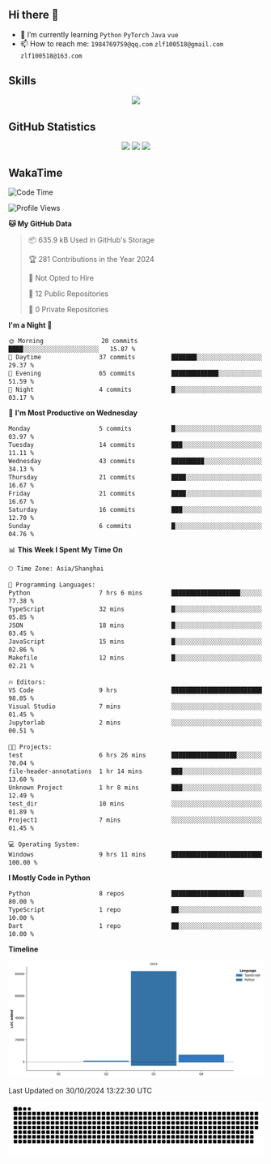 ## Hi there 👋

- 🌱 I’m currently learning `Python` `PyTorch` `Java` `vue`
- 📫 How to reach me: `1984769759@qq.com` `zlf100518@gmail.com` `zlf100518@163.com`

## Skills
<div align="center"> <img src="https://skillicons.dev/icons?i=python,linux,git,github,html,css,js" /> </div>

## GitHub Statistics

<div align="center">
  <img src="https://github-readme-stats.vercel.app/api?username=CloudSwordSage&show_icons=true&theme=tokyonight" />
  <img src="https://github-readme-stats.vercel.app/api/top-langs/?username=CloudSwordSage&show_icons=true&theme=tokyonight" />
  <img src="https://github-readme-activity-graph.vercel.app/graph?username=CloudSwordSage&theme=xcode" />
</div>

## WakaTime

<!--START_SECTION:waka-->
![Code Time](http://img.shields.io/badge/Code%20Time-188%20hrs%2042%20mins-blue)

![Profile Views](http://img.shields.io/badge/Profile%20Views-0-blue)

**🐱 My GitHub Data** 

> 📦 635.9 kB Used in GitHub's Storage 
 > 
> 🏆 281 Contributions in the Year 2024
 > 
> 🚫 Not Opted to Hire
 > 
> 📜 12 Public Repositories 
 > 
> 🔑 0 Private Repositories 
 > 
**I'm a Night 🦉** 

```text
🌞 Morning                20 commits          ████░░░░░░░░░░░░░░░░░░░░░   15.87 % 
🌆 Daytime                37 commits          ███████░░░░░░░░░░░░░░░░░░   29.37 % 
🌃 Evening                65 commits          █████████████░░░░░░░░░░░░   51.59 % 
🌙 Night                  4 commits           █░░░░░░░░░░░░░░░░░░░░░░░░   03.17 % 
```
📅 **I'm Most Productive on Wednesday** 

```text
Monday                   5 commits           █░░░░░░░░░░░░░░░░░░░░░░░░   03.97 % 
Tuesday                  14 commits          ███░░░░░░░░░░░░░░░░░░░░░░   11.11 % 
Wednesday                43 commits          █████████░░░░░░░░░░░░░░░░   34.13 % 
Thursday                 21 commits          ████░░░░░░░░░░░░░░░░░░░░░   16.67 % 
Friday                   21 commits          ████░░░░░░░░░░░░░░░░░░░░░   16.67 % 
Saturday                 16 commits          ███░░░░░░░░░░░░░░░░░░░░░░   12.70 % 
Sunday                   6 commits           █░░░░░░░░░░░░░░░░░░░░░░░░   04.76 % 
```


📊 **This Week I Spent My Time On** 

```text
🕑︎ Time Zone: Asia/Shanghai

💬 Programming Languages: 
Python                   7 hrs 6 mins        ███████████████████░░░░░░   77.38 % 
TypeScript               32 mins             █░░░░░░░░░░░░░░░░░░░░░░░░   05.85 % 
JSON                     18 mins             █░░░░░░░░░░░░░░░░░░░░░░░░   03.45 % 
JavaScript               15 mins             █░░░░░░░░░░░░░░░░░░░░░░░░   02.86 % 
Makefile                 12 mins             █░░░░░░░░░░░░░░░░░░░░░░░░   02.21 % 

🔥 Editors: 
VS Code                  9 hrs               █████████████████████████   98.05 % 
Visual Studio            7 mins              ░░░░░░░░░░░░░░░░░░░░░░░░░   01.45 % 
Jupyterlab               2 mins              ░░░░░░░░░░░░░░░░░░░░░░░░░   00.51 % 

🐱‍💻 Projects: 
test                     6 hrs 26 mins       ██████████████████░░░░░░░   70.04 % 
file-header-annotations  1 hr 14 mins        ███░░░░░░░░░░░░░░░░░░░░░░   13.60 % 
Unknown Project          1 hr 8 mins         ███░░░░░░░░░░░░░░░░░░░░░░   12.49 % 
test_dir                 10 mins             ░░░░░░░░░░░░░░░░░░░░░░░░░   01.89 % 
Project1                 7 mins              ░░░░░░░░░░░░░░░░░░░░░░░░░   01.45 % 

💻 Operating System: 
Windows                  9 hrs 11 mins       █████████████████████████   100.00 % 
```

**I Mostly Code in Python** 

```text
Python                   8 repos             ████████████████████░░░░░   80.00 % 
TypeScript               1 repo              ██░░░░░░░░░░░░░░░░░░░░░░░   10.00 % 
Dart                     1 repo              ██░░░░░░░░░░░░░░░░░░░░░░░   10.00 % 
```



**Timeline**

![Lines of Code chart](https://raw.githubusercontent.com/CloudSwordSage/CloudSwordSage/main/assets/bar_graph.png)


 Last Updated on 30/10/2024 13:22:30 UTC
<!--END_SECTION:waka-->

<div align="center"><img src="./assets/github-snake-dark.svg" /></div>
